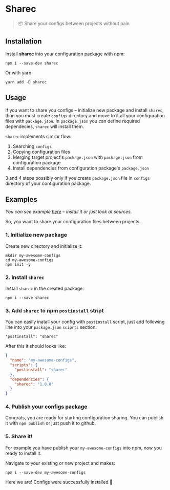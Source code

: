 # Sharec

> 📦 Share your configs between projects without pain

## Installation

Install **sharec** into your configuration package with npm:

```
npm i --save-dev sharec
```

Or with yarn:

```
yarn add -D sharec
```

## Usage

If you want to share you configs – initialize new package and install `sharec`,
than you must create `configs` directory and move to it all your configuration
files with `package.json`. In `package.json` you can define required dependecies,
`sharec` will install them.

`sharec` implements similar flow:

1. Searching `configs`
2. Copying configuration files
3. Merging target project's `package.json` with `package.json` from configuration package
4. Install dependencies from configuration package's `package.json`

3 and 4 steps possibly only if you create `package.json` file in `configs` directory
of your configuration package.

## Examples

_You can see example [here](https://www.npmjs.com/package/sharec-demo-config) – install it or just look at sources._

So, you want to share your configuration files between projects.

### 1. Initialize new package

Create new directory and initialize it:

```
mkdir my-awesome-configs
cd my-awesome-configs
npm init -y
```

### 2. Install `sharec`

Install `sharec` in the created package:

```
npm i --save sharec
```

### 3. Add `sharec` to npm `postinstall` stript

You can easily inatall your config with `postinstall` script, just add following
line into your `package.json` `sciprts` section:

```
"postinstall": "sharec"
```

After this it should looks like:

```json
{
  "name": "my-awesome-configs",
  "scripts": {
    "postinstall": "sharec"
  },
  "dependencies": {
    "sharec": "1.0.0"
  }
}
```

### 4. Publish your configs package

Congrats, you are ready for starting configuration sharing. You can publish it
with `npm publish` or just push it to github.

### 5. Share it!

For example you have publish your `my-awesome-configs` into npm, now you ready
to install it.

Navigate to your existing or new project and makes:

```
npm i --save-dev my-awesome-configs
```

Here we are! Configs were successfully installed 🙌
